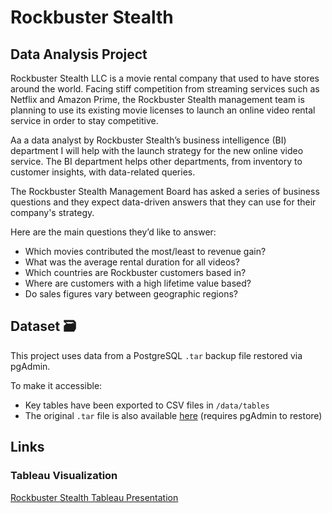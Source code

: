# Rockbuster Stealth
## Data Analysis Project

Rockbuster Stealth LLC is a movie rental company that used to have stores around the
world. Facing stiff competition from streaming services such as Netflix and Amazon Prime,
the Rockbuster Stealth management team is planning to use its existing movie licenses to
launch an online video rental service in order to stay competitive.  

Aa a data analyst by Rockbuster Stealth’s business intelligence (BI)
department I will help with the launch strategy for the new online video service. The BI
department helps other departments, from inventory to customer insights, with data-related
queries. 

The Rockbuster Stealth Management Board has asked a series of business questions and
they expect data-driven answers that they can use for their company's strategy. 

Here are the main questions they’d like to answer:  

- Which movies contributed the most/least to revenue gain?
- What was the average rental duration for all videos?
- Which countries are Rockbuster customers based in?
- Where are customers with a high lifetime value based?
- Do sales figures vary between geographic regions?

## Dataset 🗃️

This project uses data from a PostgreSQL `.tar` backup file restored via pgAdmin.

To make it accessible:
- Key tables have been exported to CSV files in `/data/tables`
- The original `.tar` file is also available [here](http://www.postgresqltutorial.com/wp-content/uploads/2019/05/dvdrental.zip) (requires pgAdmin to restore)
## Links  

### Tableau Visualization
[Rockbuster Stealth Tableau Presentation](https://public.tableau.com/views/RockbusterFinalPresentation_17125820977260/TopCountries?:language=en-US&:sid=&:redirect=auth&:display_count=n&:origin=viz_share_link)
